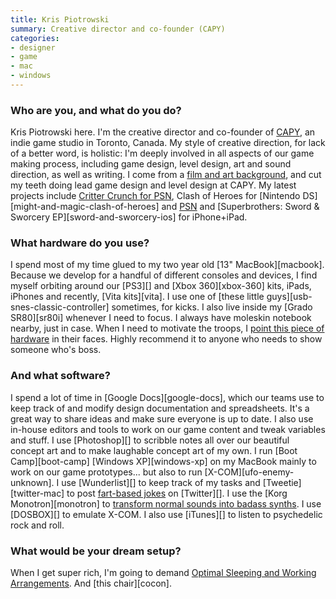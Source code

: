 ```yaml
---
title: Kris Piotrowski
summary: Creative director and co-founder (CAPY)
categories:
- designer
- game
- mac
- windows
---
```


### Who are you, and what do you do?

Kris Piotrowski here. I'm the creative director and co-founder of [CAPY](http://www.capybaragames.com/ "The CAPY website."), an indie game studio in Toronto, Canada. My style of creative direction, for lack of a better word, is holistic: I'm deeply involved in all aspects of our game making process, including game design, level design, art and sound direction, as well as writing. I come from a [film and art background](http://imagearts.ryerson.ca/ "The School of Image Arts in Canada."), and cut my teeth doing lead game design and level design at CAPY. My latest projects include [Critter Crunch for PSN](http://vimeo.com/4613180 "The trailer for Critter Crunch for PSN on Vimeo."), Clash of Heroes for [Nintendo DS][might-and-magic-clash-of-heroes] and [PSN](http://vimeo.com/4613180 "The trailer for Clash Of Heroes for PSN on Vimeo.") and [Superbrothers: Sword & Sworcery EP][sword-and-sworcery-ios] for iPhone+iPad.

### What hardware do you use?

I spend most of my time glued to my two year old [13" MacBook][macbook]. Because we develop for a handful of different consoles and devices, I find myself orbiting around our [PS3][] and [Xbox 360][xbox-360] kits, iPads, iPhones and recently, [Vita kits][vita]. I use one of [these little guys][usb-snes-classic-controller] sometimes, for kicks. I also live inside my [Grado SR80][sr80i] whenever I need to focus. I always have moleskin notebook nearby, just in case. When I need to motivate the troops, I [point this piece of hardware](http://www.moretoyguns.com/mm5/merchant.mvc?Session_ID=fccb7a37f357f0de93c7d5165085ee6f&Screen=PROD&Store_Code=4T&Product_Code=23256-IM&Category_Code=cap101 "A toy gun.") in their faces. Highly recommend it to anyone who needs to show someone who's boss.

### And what software?

I spend a lot of time in [Google Docs][google-docs], which our teams use to keep track of and modify design documentation and spreadsheets. It's a great way to share ideas and make sure everyone is up to date. I also use in-house editors and tools to work on our game content and tweak variables and stuff. I use [Photoshop][] to scribble notes all over our beautiful concept art and to make laughable concept art of my own. I run [Boot Camp][boot-camp] [Windows XP][windows-xp] on my MacBook mainly to work on our game prototypes... but also to run [X-COM][ufo-enemy-unknown]. I use [Wunderlist][] to keep track of my tasks and [Tweetie][twitter-mac] to post [fart-based jokes](http://twitter.com/#!/krispiotrowski/status/85371628472635394 "Kris' tweet about his cat.") on [Twitter][]. I use the [Korg Monotron][monotron] to [transform normal sounds into badass synths](http://www.flickr.com/photos/51277380@N08/5278986148/ "A photo of Kris making the audios."). I use [DOSBOX][] to emulate X-COM. I also use [iTunes][] to listen to psychedelic rock and roll.

### What would be your dream setup?

When I get super rich, I'm going to demand [Optimal Sleeping and Working Arrangements](http://theheavenlyhome.com/kids-bunk-beds-with-desk-the-optimal-sleeping-and-working-arrangement/ "The concept of bunk beds with desks built in."). And [this chair][cocon].
